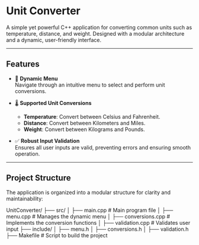 # **Unit Converter**

A simple yet powerful C++ application for converting common units such as temperature, distance, and weight. Designed with a modular architecture and a dynamic, user-friendly interface.

---

## **Features**
- 🔄 **Dynamic Menu**  
  Navigate through an intuitive menu to select and perform unit conversions.

- 🌡️ **Supported Unit Conversions**  
  - **Temperature**: Convert between Celsius and Fahrenheit.  
  - **Distance**: Convert between Kilometers and Miles.  
  - **Weight**: Convert between Kilograms and Pounds.

- ✅ **Robust Input Validation**  
  Ensures all user inputs are valid, preventing errors and ensuring smooth operation.

---

## **Project Structure**
The application is organized into a modular structure for clarity and maintainability:

UnitConverter/ 
├── src/ 
│ ├── main.cpp # Main program file
│ ├── menu.cpp # Manages the dynamic menu 
│ ├── conversions.cpp # Implements the conversion 
functions 
│ ├── validation.cpp # Validates user input 
├── include/ 
│ ├── menu.h 
│ ├── conversions.h 
│ ├── validation.h 
├── Makefile # Script to build the project
